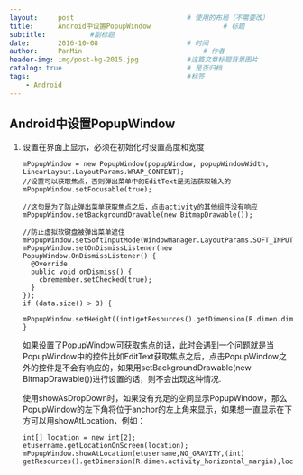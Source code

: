 ```yaml
---
layout:     post                            # 使用的布局（不需要改）
title:      Android中设置PopupWindow                  # 标题
subtitle:           #副标题
date:       2016-10-08                      # 时间
author:     PanMin                              # 作者
header-img: img/post-bg-2015.jpg            #这篇文章标题背景图片
catalog: true                               # 是否归档
tags:                                       #标签
    - Android
---
```



## Android中设置PopupWindow

1. 设置在界面上显示，必须在初始化时设置高度和宽度
	```
	mPopupWindow = new PopupWindow(popupWindow, popupWindowWidth, LinearLayout.LayoutParams.WRAP_CONTENT);
	//设置可以获取焦点，否则弹出菜单中的EditText是无法获取输入的
	mPopupWindow.setFocusable(true);
	
	//这句是为了防止弹出菜单获取焦点之后，点击activity的其他组件没有响应
	mPopupWindow.setBackgroundDrawable(new BitmapDrawable());
	
	//防止虚拟软键盘被弹出菜单遮住
	mPopupWindow.setSoftInputMode(WindowManager.LayoutParams.SOFT_INPUT_ADJUST_RESIZE);
	mPopupWindow.setOnDismissListener(new PopupWindow.OnDismissListener() {
	  @Override
	  public void onDismiss() {
	  	cbremember.setChecked(true);
	  }
	});
	if (data.size() > 3) {
	  	mPopupWindow.setHeight((int)getResources().getDimension(R.dimen.dimen_48dp)*3);
	}
	```

	如果设置了PopupWindow可获取焦点的话，此时会遇到一个问题就是当PopupWindow中的控件比如EditText获取焦点之后，点击PopupWindow之外的控件是不会有响应的，如果用setBackgroundDrawable(new BitmapDrawable())进行设置的话，则不会出现这种情况.

	使用showAsDropDown时，如果没有充足的空间显示PopupWindow，那么PopupWindow的左下角将位于anchor的左上角来显示，如果想一直显示在下方可以用showAtLocation，例如：

	```
	int[] location = new int[2];
	etusername.getLocationOnScreen(location);
	mPopupWindow.showAtLocation(etusername,NO_GRAVITY,(int) getResources().getDimension(R.dimen.activity_horizontal_margin),location[1]+etusername.getHeight());
	```